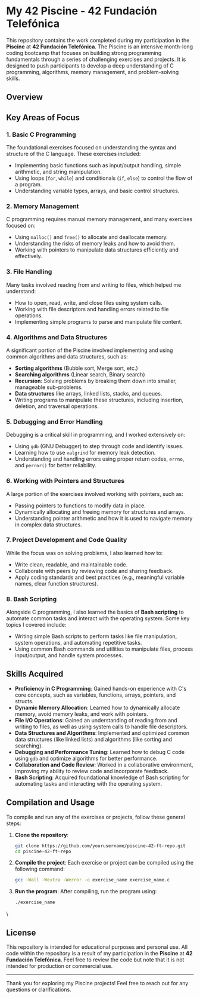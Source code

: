 # My 42 Piscine - 42 Fundación Telefónica

This repository contains the work completed during my participation in the **Piscine** at **42 Fundación Telefónica**. The Piscine is an intensive month-long coding bootcamp that focuses on building strong programming fundamentals through a series of challenging exercises and projects. It is designed to push participants to develop a deep understanding of C programming, algorithms, memory management, and problem-solving skills.

## Overview

## Key Areas of Focus

### 1. **Basic C Programming**
   The foundational exercises focused on understanding the syntax and structure of the C language. These exercises included:
   - Implementing basic functions such as input/output handling, simple arithmetic, and string manipulation.
   - Using loops (`for`, `while`) and conditionals (`if`, `else`) to control the flow of a program.
   - Understanding variable types, arrays, and basic control structures.

### 2. **Memory Management**
   C programming requires manual memory management, and many exercises focused on:
   - Using `malloc()` and `free()` to allocate and deallocate memory.
   - Understanding the risks of memory leaks and how to avoid them.
   - Working with pointers to manipulate data structures efficiently and effectively.

### 3. **File Handling**
   Many tasks involved reading from and writing to files, which helped me understand:
   - How to open, read, write, and close files using system calls.
   - Working with file descriptors and handling errors related to file operations.
   - Implementing simple programs to parse and manipulate file content.

### 4. **Algorithms and Data Structures**
   A significant portion of the Piscine involved implementing and using common algorithms and data structures, such as:
   - **Sorting algorithms** (Bubble sort, Merge sort, etc.)
   - **Searching algorithms** (Linear search, Binary search)
   - **Recursion**: Solving problems by breaking them down into smaller, manageable sub-problems.
   - **Data structures** like arrays, linked lists, stacks, and queues.
   - Writing programs to manipulate these structures, including insertion, deletion, and traversal operations.

### 5. **Debugging and Error Handling**
   Debugging is a critical skill in programming, and I worked extensively on:
   - Using `gdb` (GNU Debugger) to step through code and identify issues.
   - Learning how to use `valgrind` for memory leak detection.
   - Understanding and handling errors using proper return codes, `errno`, and `perror()` for better reliability.

### 6. **Working with Pointers and Structures**
   A large portion of the exercises involved working with pointers, such as:
   - Passing pointers to functions to modify data in place.
   - Dynamically allocating and freeing memory for structures and arrays.
   - Understanding pointer arithmetic and how it is used to navigate memory in complex data structures.

### 7. **Project Development and Code Quality**
   While the focus was on solving problems, I also learned how to:
   - Write clean, readable, and maintainable code.
   - Collaborate with peers by reviewing code and sharing feedback.
   - Apply coding standards and best practices (e.g., meaningful variable names, clear function structures).

### 8. **Bash Scripting**
   Alongside C programming, I also learned the basics of **Bash scripting** to automate common tasks and interact with the operating system. Some key topics I covered include:
   - Writing simple Bash scripts to perform tasks like file manipulation, system operations, and automating repetitive tasks.
   - Using common Bash commands and utilities to manipulate files, process input/output, and handle system processes.

## Skills Acquired

- **Proficiency in C Programming**: Gained hands-on experience with C's core concepts, such as variables, functions, arrays, pointers, and structs.
- **Dynamic Memory Allocation**: Learned how to dynamically allocate memory, avoid memory leaks, and work with pointers.
- **File I/O Operations**: Gained an understanding of reading from and writing to files, as well as using system calls to handle file descriptors.
- **Data Structures and Algorithms**: Implemented and optimized common data structures (like linked lists) and algorithms (like sorting and searching).
- **Debugging and Performance Tuning**: Learned how to debug C code using `gdb` and optimize algorithms for better performance.
- **Collaboration and Code Review**: Worked in a collaborative environment, improving my ability to review code and incorporate feedback.
- **Bash Scripting**: Acquired foundational knowledge of Bash scripting for automating tasks and interacting with the operating system.

## Compilation and Usage

To compile and run any of the exercises or projects, follow these general steps:

1. **Clone the repository**:
   ```bash
   git clone https://github.com/yourusername/piscine-42-ft-repo.git
   cd piscine-42-ft-repo
   ```

2. **Compile the project**:
   Each exercise or project can be compiled using the following command:
   ```bash
   gcc -Wall -Wextra -Werror -o exercise_name exercise_name.c
   ```

3. **Run the program**:
   After compiling, run the program using:
   ```bash
   ./exercise_name
   ```
\
## License

This repository is intended for educational purposes and personal use. All code within the repository is a result of my participation in the **Piscine** at **42 Fundación Telefónica**. Feel free to review the code but note that it is not intended for production or commercial use.

---

Thank you for exploring my Piscine projects! Feel free to reach out for any questions or clarifications.
